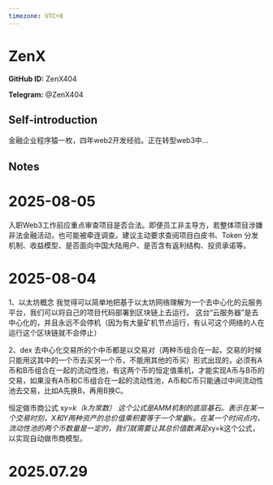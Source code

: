 ```yaml
---
timezone: UTC+8
---
```


# ZenX

**GitHub ID:** ZenX404

**Telegram:** @ZenX404

## Self-introduction

金融企业程序猿一枚，四年web2开发经验。正在转型web3中...

## Notes

<!-- Content_START -->
# 2025-08-05

入职Web3工作前应重点审查项目是否合法。即便员工非主导方，若整体项目涉嫌非法金融活动，也可能被牵连调查。建议主动要求查阅项目白皮书、Token 分发机制、收益模型、是否面向中国大陆用户、是否含有返利结构、投资承诺等。

# 2025-08-04

1、以太坊概念
我觉得可以简单地把基于以太坊网络理解为一个去中心化的云服务平台，我们可以将自己的项目代码部署到区块链上去运行。
这台“云服务器”是去中心化的，并且永远不会停机（因为有大量矿机节点运行，有认可这个网络的人在运行这个区块链就不会停止）

2、dex
去中心化交易所的个中币都是以交易对（两种币组合在一起，交易的时候只能用这其中的一个币去买另一个币，不能用其他的币买）形式出现的，必须有A币和B币组合在一起的流动性池，有这两个币的恒定值乘机，才能实现A币与B币的交易，如果没有A币和C币组合在一起的流动性池，A币和C币只能通过中间流动性池去交易，比如A先换B，再用B换C。

恒定做市商公式 x*y=k（k为常数）
这个公式是AMM机制的底层基石。表示在某一个交易时刻，X和Y两种资产的总价值乘积要等于一个常量k。在某一个时间点内，流动性池的两个币数量是一定的，我们就需要让其总价值数满足x*y=k这个公式，以实现自动做市商模型。


# 2025.07.29


<!-- Content_END -->
